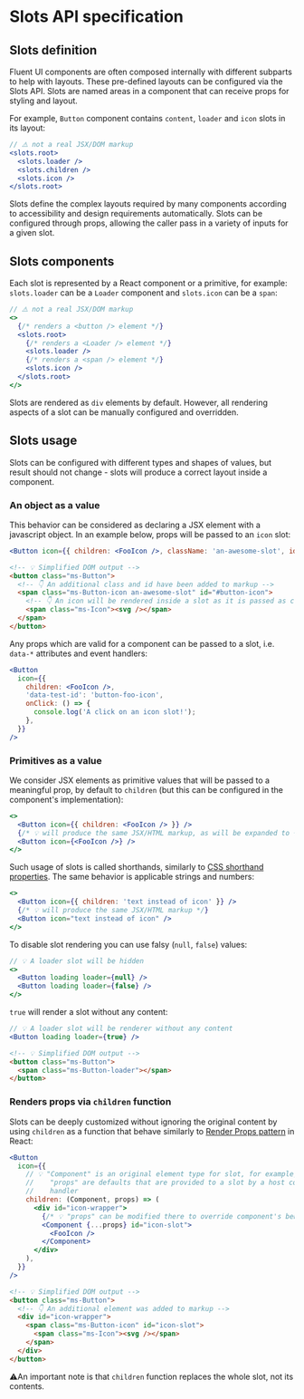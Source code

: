 # Slots API specification

## Slots definition

Fluent UI components are often composed internally with different subparts to help with layouts. These pre-defined layouts can be configured via the Slots API. Slots are named areas in a component that can receive props for styling and layout.

For example, `Button` component contains `content`, `loader` and `icon` slots in its layout:

```jsx
// ⚠️ not a real JSX/DOM markup
<slots.root>
  <slots.loader />
  <slots.children />
  <slots.icon />
</slots.root>
```

Slots define the complex layouts required by many components according to accessibility and design requirements automatically. Slots can be configured through props, allowing the caller pass in a variety of inputs for a given slot.

## Slots components

Each slot is represented by a React component or a primitive, for example: `slots.loader` can be a `Loader` component and `slots.icon` can be a `span`:

```jsx
// ⚠️ not a real JSX/DOM markup
<>
  {/* renders a <button /> element */}
  <slots.root>
    {/* renders a <Loader /> element */}
    <slots.loader />
    {/* renders a <span /> element */}
    <slots.icon />
  </slots.root>
</>
```

Slots are rendered as `div` elements by default. However, all rendering aspects of a slot can be manually configured and overridden.

## Slots usage

Slots can be configured with different types and shapes of values, but result should not change - slots will produce a correct layout inside a component.

### An object as a value

This behavior can be considered as declaring a JSX element with a javascript object. In an example below, props will be passed to an `icon` slot:

```jsx
<Button icon={{ children: <FooIcon />, className: 'an-awesome-slot', id: '#button-icon' }} />
```

```html
<!-- 💡 Simplified DOM output -->
<button class="ms-Button">
  <!-- 👇 An additional class and id have been added to markup -->
  <span class="ms-Button-icon an-awesome-slot" id="#button-icon">
    <!-- 👇 An icon will be rendered inside a slot as it is passed as children -->
    <span class="ms-Icon"><svg /></span>
  </span>
</button>
```

Any props which are valid for a component can be passed to a slot, i.e. `data-*` attributes and event handlers:

```jsx
<Button
  icon={{
    children: <FooIcon />,
    'data-test-id': 'button-foo-icon',
    onClick: () => {
      console.log('A click on an icon slot!');
    },
  }}
/>
```

### Primitives as a value

We consider JSX elements as primitive values that will be passed to a meaningful prop, by default to `children` (but this can be configured in the component's implementation):

```jsx
<>
  <Button icon={{ children: <FooIcon /> }} />
  {/* 💡 will produce the same JSX/HTML markup, as will be expanded to { children: <FooIcon /> } */}
  <Button icon={<FooIcon />} />
</>
```

Such usage of slots is called shorthands, similarly to [CSS shorthand properties](https://developer.mozilla.org/en-US/docs/Web/CSS/Shorthand_properties). The same behavior is applicable strings and numbers:

```jsx
<>
  <Button icon={{ children: 'text instead of icon' }} />
  {/* 💡 will produce the same JSX/HTML markup */}
  <Button icon="text instead of icon" />
</>
```

To disable slot rendering you can use falsy (`null`, `false`) values:

```jsx
// 💡 A loader slot will be hidden
<>
  <Button loading loader={null} />
  <Button loading loader={false} />
</>
```

`true` will render a slot without any content:

```jsx
// 💡 A loader slot will be renderer without any content
<Button loading loader={true} />
```

```html
<!-- 💡 Simplified DOM output -->
<button class="ms-Button">
  <span class="ms-Button-loader"></span>
</button>
```

### Renders props via `children` function

Slots can be deeply customized without ignoring the original content by using `children` as a function that behave similarly to [Render Props pattern](https://reactjs.org/docs/render-props.html) in React:

```jsx
<Button
  icon={{
    // 💡 "Component" is an original element type for slot, for example, it can be a "span"
    //    "props" are defaults that are provided to a slot by a host component, for example, may contain "onClick"
    //    handler
    children: (Component, props) => (
      <div id="icon-wrapper">
        {/* 💡 "props" can be modified there to override component's behavior */}
        <Component {...props} id="icon-slot">
          <FooIcon />
        </Component>
      </div>
    ),
  }}
/>
```

```html
<!-- 💡 Simplified DOM output -->
<button class="ms-Button">
  <!-- 👇 An additional element was added to markup -->
  <div id="icon-wrapper">
    <span class="ms-Button-icon" id="icon-slot">
      <span class="ms-Icon"><svg /></span>
    </span>
  </div>
</button>
```

⚠️An important note is that `children` function replaces the whole slot, not its contents.
